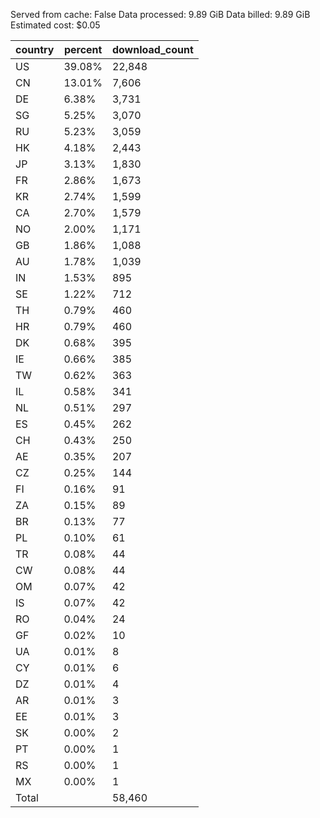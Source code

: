 Served from cache: False
Data processed: 9.89 GiB
Data billed: 9.89 GiB
Estimated cost: $0.05

| country | percent | download_count |
| ------- | ------- | -------------- |
| US      |  39.08% |         22,848 |
| CN      |  13.01% |          7,606 |
| DE      |   6.38% |          3,731 |
| SG      |   5.25% |          3,070 |
| RU      |   5.23% |          3,059 |
| HK      |   4.18% |          2,443 |
| JP      |   3.13% |          1,830 |
| FR      |   2.86% |          1,673 |
| KR      |   2.74% |          1,599 |
| CA      |   2.70% |          1,579 |
| NO      |   2.00% |          1,171 |
| GB      |   1.86% |          1,088 |
| AU      |   1.78% |          1,039 |
| IN      |   1.53% |            895 |
| SE      |   1.22% |            712 |
| TH      |   0.79% |            460 |
| HR      |   0.79% |            460 |
| DK      |   0.68% |            395 |
| IE      |   0.66% |            385 |
| TW      |   0.62% |            363 |
| IL      |   0.58% |            341 |
| NL      |   0.51% |            297 |
| ES      |   0.45% |            262 |
| CH      |   0.43% |            250 |
| AE      |   0.35% |            207 |
| CZ      |   0.25% |            144 |
| FI      |   0.16% |             91 |
| ZA      |   0.15% |             89 |
| BR      |   0.13% |             77 |
| PL      |   0.10% |             61 |
| TR      |   0.08% |             44 |
| CW      |   0.08% |             44 |
| OM      |   0.07% |             42 |
| IS      |   0.07% |             42 |
| RO      |   0.04% |             24 |
| GF      |   0.02% |             10 |
| UA      |   0.01% |              8 |
| CY      |   0.01% |              6 |
| DZ      |   0.01% |              4 |
| AR      |   0.01% |              3 |
| EE      |   0.01% |              3 |
| SK      |   0.00% |              2 |
| PT      |   0.00% |              1 |
| RS      |   0.00% |              1 |
| MX      |   0.00% |              1 |
| Total   |         |         58,460 |


